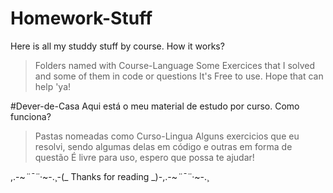 # Homework-Stuff
Here is all my studdy stuff by course. 
How it works? 

> Folders named with Course-Language
> Some Exercices that I solved and some of them in code or questions
> It's Free to use. Hope that can help 'ya!

#Dever-de-Casa
Aqui está o meu material de estudo por curso.
Como funciona?

> Pastas nomeadas como Curso-Lingua
> Alguns exercicios que eu resolvi, sendo algumas delas em código e outras em forma de questão
> É livre para uso, espero que possa te ajudar!

,.-~*¨¯¨*·~-.¸-(_ Thanks for reading _)-,.-~*¨¯¨*·~-.¸
